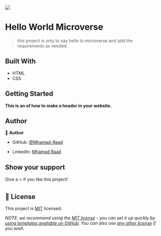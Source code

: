 ![](https://img.shields.io/badge/Microverse-blueviolet)

# Hello World Microverse

> this project is only to say hello to microverse and add the requirements as needed.


## Built With

- HTML
- CSS


## Getting Started

**This is an of how to make a header in your website.**








## Author

👤 **Author**

- GitHub: [@Mhamad-Raad](https://github.com/Mhamad-Raad/)

- LinkedIn: [Mhamad Raad](https://www.linkedin.com/in/mhamad-raad-446a75227/)



## Show your support

Give a ⭐️ if you like this project!

## 📝 License

This project is [MIT](./LICENSE) licensed.

_NOTE: we recommend using the [MIT license](https://choosealicense.com/licenses/mit/) - you can set it up quickly by [using templates available on GitHub](https://docs.github.com/en/communities/setting-up-your-project-for-healthy-contributions/adding-a-license-to-a-repository). You can also use [any other license](https://choosealicense.com/licenses/) if you wish._
